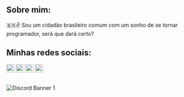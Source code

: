 ## Sobre mim:
🇧🇷✌️
Sou um cidadão brasileiro comum com um sonho de se tornar programador, será que dará certo?

## Minhas redes sociais:

[<img align="left" alt="Discord" width="22px" src="https://image.flaticon.com/icons/svg/2111/2111363.svg" />][discord]
[<img align="left" alt="Twitch" width="22px" src="https://image.flaticon.com/icons/svg/2111/2111727.svg" />][twitch]
[<img align="left" alt="Twitter" width="22px" src="https://image.flaticon.com/icons/svg/733/733635.svg" />][twitter]
[<img align="left" alt="YouTube" width="22px" src="https://image.flaticon.com/icons/svg/1384/1384028.svg" />][youtube]

[discord]: https://invite.gg/lardoscamaradas
[twitch]: https://twitch.tv/kyanmarcos
[twitter]: https://twitter.com/kyanmarcos
[youtube]: https://www.youtube.com/channel/UCR0IA6JFTcuVGFNcc0TeqYA

## <br />

<img src="https://discordapp.com/api/guilds/690284954432569625/widget.png?style=banner1" alt="Discord Banner 1"/>
